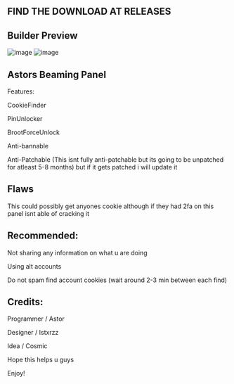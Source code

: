FIND THE DOWNLOAD AT RELEASES
---------------
Builder Preview
---------------
![image](https://user-images.githubusercontent.com/98480088/168289527-3c614ae2-5f1f-4158-99c1-a8bc7262aaf6.png)
![image](https://user-images.githubusercontent.com/98480088/168377285-bd710c19-828f-425d-8a88-688519ed0bea.png)


Astors Beaming Panel
---------------
Features:

CookieFinder

PinUnlocker

BrootForceUnlock

Anti-bannable

Anti-Patchable (This isnt fully anti-patchable but its going to be unpatched for atleast 5-8 months) but if it gets patched i will update it


Flaws
---------------
This could possibly get anyones cookie
although if they had 2fa on this panel isnt able of cracking it


Recommended:
---------------
Not sharing any information on what u are doing

Using alt accounts

Do not spam find account cookies (wait around 2-3 min between each find)



Credits:
---------------

Programmer / Astor

Designer / Istxrzz

Idea / Cosmic



Hope this helps u guys

Enjoy!


